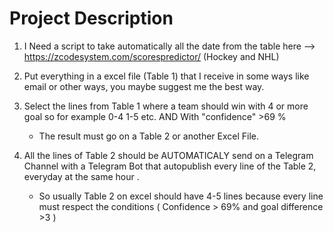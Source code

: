 # Project Description

1. I Need a script to take automatically all the date from the table here --> https://zcodesystem.com/scorespredictor/ (Hockey and NHL)

2. Put everything in a excel file (Table 1) that I receive in some ways like email or other ways, you maybe suggest me the best way.

3. Select the lines from Table 1 where a team should win with 4 or more goal so for example 0-4 1-5 etc. AND With "confidence" >69 %

    - The result must go on a Table 2 or another Excel File.

4. All the lines of Table 2 should be AUTOMATICALY send on a Telegram Channel with a Telegram Bot that autopublish every line of the Table 2, everyday at the same hour .

    - So usually Table 2 on excel should have 4-5 lines because every line must respect the conditions ( Confidence > 69% and goal difference >3 )


